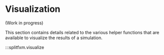 # Visualization

(Work in progress)

This section contains details related to the various helper functions that are available to visualize the results of a simulation.

:::splitfxm.visualize